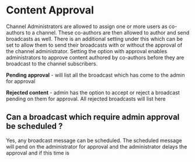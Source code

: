 # Content Approval

Channel Administrators are allowed to assign one or more users as co-authors to a channel. These co-authors are then allowed to author and send broadcasts as well. There is an additional setting under this which can be set to allow them to send their broadcasts with or without the approval of the channel administrator. Setting the option with approval enables administrators to approve content authored by co-authors before they are broadcast to the channel subscribers. 

**Pending approval** - will list all the broadcast which has come to the admin for approval

**Rejected content** - admin has the option to accept or reject a broadcast pending on them for approval. All rejected broadcasts will list here

## Can a broadcast which require admin approval be scheduled ?
Yes, any broadcast message can be scheduled. The scheduled message will pend on the administrator for approval and the administrator delays the approval and if this time is  
<!--stackedit_data:
eyJoaXN0b3J5IjpbLTIwMjQ2OTA4NTAsNzk5NDkyNF19
-->